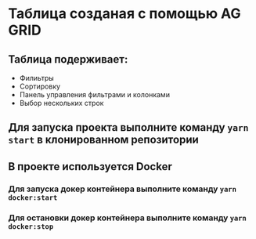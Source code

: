 # Таблица созданая с помощью AG GRID

## Таблица подерживает:
 - Филиьтры
 - Сортировку
 - Панель управления фильтрами и колонками
 - Выбор нескольких строк 

## Для запуска проекта выполните команду `yarn start` в клонированном репозитории

## В проекте используется Docker

### Для запуска докер контейнера выполните команду `yarn docker:start`
### Для остановки докер контейнера выполните команду `yarn docker:stop`



